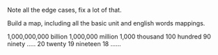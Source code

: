 
Note all the edge cases, fix a lot of that.  

Build a map, including all the basic unit and english words mappings.  

1,000,000,000   billion
1,000,000     million
1,000      thousand
100   hundred
90  ninety .....
20  twenty
19  nineteen 
18  ......
